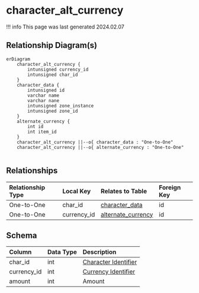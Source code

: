 # character_alt_currency

!!! info
	This page was last generated 2024.02.07

## Relationship Diagram(s)

```mermaid
erDiagram
    character_alt_currency {
        intunsigned currency_id
        intunsigned char_id
    }
    character_data {
        intunsigned id
        varchar name
        varchar nane
        intunsigned zone_instance
        intunsigned zone_id
    }
    alternate_currency {
        int id
        int item_id
    }
    character_alt_currency ||--o{ character_data : "One-to-One"
    character_alt_currency ||--o{ alternate_currency : "One-to-One"


```


## Relationships

| Relationship Type | Local Key | Relates to Table | Foreign Key |
| :--- | :--- | :--- | :--- |
| One-to-One | char_id | [character_data](../../schema/characters/character_data.md) | id |
| One-to-One | currency_id | [alternate_currency](../../schema/alternate-currency/alternate_currency.md) | id |


## Schema

| Column | Data Type | Description |
| :--- | :--- | :--- |
| char_id | int | [Character Identifier](character_data.md) |
| currency_id | int | [Currency Identifier](../../schema/alternate-currency/alternate_currency.md) |
| amount | int | Amount |

